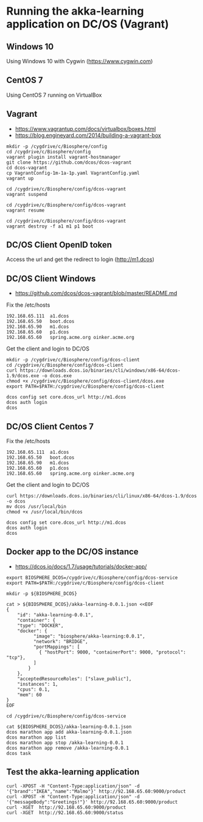 # Running the akka-learning application on DC/OS (Vagrant)

## Windows 10
Using Windows 10 with Cygwin (https://www.cygwin.com)

## CentOS 7
Using CentOS 7 running on VirtualBox 

## Vagrant
* https://www.vagrantup.com/docs/virtualbox/boxes.html
* https://blog.engineyard.com/2014/building-a-vagrant-box

```
mkdir -p /cygdrive/c/Biosphere/config
cd /cygdrive/c/Biosphere/config
vagrant plugin install vagrant-hostmanager
git clone https://github.com/dcos/dcos-vagrant
cd dcos-vagrant
cp VagrantConfig-1m-1a-1p.yaml VagrantConfig.yaml
vagrant up

cd /cygdrive/c/Biosphere/config/dcos-vagrant
vagrant suspend

cd /cygdrive/c/Biosphere/config/dcos-vagrant
vagrant resume

cd /cygdrive/c/Biosphere/config/dcos-vagrant
vagrant destroy -f a1 m1 p1 boot 
```

## DC/OS Client OpenID token

Access the url and get the redirect to login (http://m1.dcos)


## DC/OS Client Windows
* https://github.com/dcos/dcos-vagrant/blob/master/README.md
	
Fix the /etc/hosts
```
192.168.65.111  a1.dcos
192.168.65.50   boot.dcos
192.168.65.90   m1.dcos
192.168.65.60   p1.dcos
192.168.65.60   spring.acme.org oinker.acme.org
```
Get the client and login to DC/OS
```
mkdir -p /cygdrive/c/Biosphere/config/dcos-client
cd /cygdrive/c/Biosphere/config/dcos-client
curl https://downloads.dcos.io/binaries/cli/windows/x86-64/dcos-1.9/dcos.exe -o dcos.exe
chmod +x /cygdrive/c/Biosphere/config/dcos-client/dcos.exe
export PATH=$PATH:/cygdrive/c/Biosphere/config/dcos-client

dcos config set core.dcos_url http://m1.dcos
dcos auth login
dcos
```

## DC/OS Client Centos 7 

Fix the /etc/hosts
 ```
192.168.65.111  a1.dcos
192.168.65.50   boot.dcos
192.168.65.90   m1.dcos
192.168.65.60   p1.dcos
192.168.65.60   spring.acme.org oinker.acme.org
```
Get the client and login to DC/OS
```	
curl https://downloads.dcos.io/binaries/cli/linux/x86-64/dcos-1.9/dcos -o dcos
mv dcos /usr/local/bin
chmod +x /usr/local/bin/dcos

dcos config set core.dcos_url http://m1.dcos
dcos auth login
dcos	
```

## Docker app to the DC/OS instance
* https://dcos.io/docs/1.7/usage/tutorials/docker-app/

```
export BIOSPHERE_DCOS=/cygdrive/c/Biosphere/config/dcos-service
export PATH=$PATH:/cygdrive/c/Biosphere/config/dcos-client

mkdir -p ${BIOSPHERE_DCOS}
```

```
cat > ${BIOSPHERE_DCOS}/akka-learning-0.0.1.json <<EOF
{
    "id": "akka-learning-0.0.1",
    "container": {
    "type": "DOCKER",
    "docker": {
          "image": "biosphere/akka-learning:0.0.1",
          "network": "BRIDGE",
          "portMappings": [
            { "hostPort": 9000, "containerPort": 9000, "protocol": "tcp"},
          ]
        }
    },
    "acceptedResourceRoles": ["slave_public"],
    "instances": 1,
    "cpus": 0.1,
    "mem": 60
}
EOF
```

```
cd /cygdrive/c/Biosphere/config/dcos-service

cat ${BIOSPHERE_DCOS}/akka-learning-0.0.1.json
dcos marathon app add akka-learning-0.0.1.json
dcos marathon app list
dcos marathon app stop /akka-learning-0.0.1
dcos marathon app remove /akka-learning-0.0.1
dcos task
```

## Test the akka-learning application
```
curl -XPOST -H "Content-Type:application/json" -d '{"brand":"IKEA","name":"Malmo"}' http://92.168.65.60:9000/product
curl -XPOST -H "Content-Type:application/json" -d '{"messageBody":"Greetings!"}' http://92.168.65.60:9000/product
curl -XGET  http://92.168.65.60:9000/product
curl -XGET  http://92.168.65.60:9000/status
```
